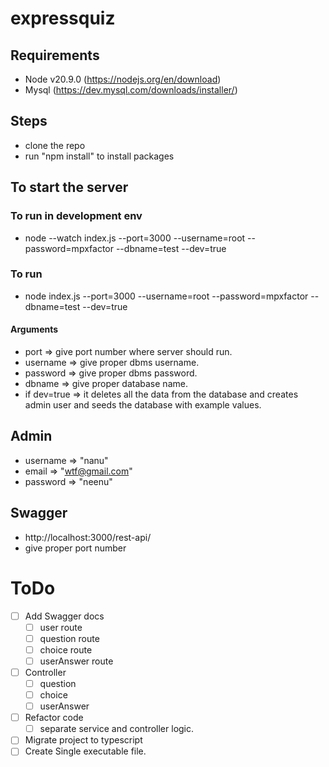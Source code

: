 # expressquiz
## Requirements
- Node v20.9.0 (https://nodejs.org/en/download)
- Mysql (https://dev.mysql.com/downloads/installer/)

## Steps
- clone the repo
- run "npm install" to install packages

## To start the server
### To run in development env
- node --watch index.js --port=3000 --username=root --password=mpxfactor --dbname=test --dev=true 
### To run
- node index.js --port=3000 --username=root --password=mpxfactor --dbname=test --dev=true 
#### Arguments
- port => give port number where server should run.
- username => give proper dbms username.
- password => give proper dbms password.
- dbname => give proper database name.
- if dev=true => it deletes all the data from the database and creates admin user and seeds the database with example values.

## Admin
- username => "nanu"
- email => "wtf@gmail.com"
- password => "neenu"

## Swagger
- http://localhost:3000/rest-api/
- give proper port number    

# ToDo
- [ ] Add Swagger docs
    - [ ] user route
    - [ ] question route
    - [ ] choice route
    - [ ] userAnswer route
- [ ] Controller
    - [ ] question
    - [ ] choice
    - [ ] userAnswer
- [ ] Refactor code
    - [ ] separate service and controller logic.
- [ ] Migrate project to typescript
- [ ] Create Single executable file.